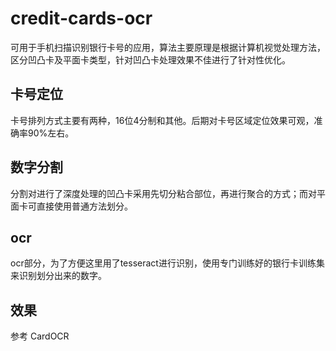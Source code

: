 # credit-cards-ocr
可用于手机扫描识别银行卡号的应用，算法主要原理是根据计算机视觉处理方法，区分凹凸卡及平面卡类型，针对凹凸卡处理效果不佳进行了针对性优化。
## 卡号定位
卡号排列方式主要有两种，16位4分制和其他。后期对卡号区域定位效果可观，准确率90%左右。
## 数字分割
分割对进行了深度处理的凹凸卡采用先切分粘合部位，再进行聚合的方式；而对平面卡可直接使用普通方法划分。
## ocr
ocr部分，为了方便这里用了tesseract进行识别，使用专门训练好的银行卡训练集来识别划分出来的数字。
## 效果
参考 CardOCR


